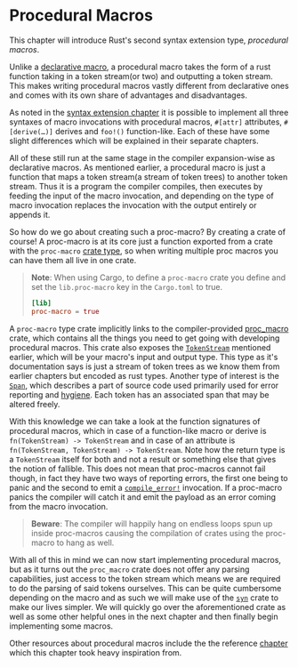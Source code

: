 # Procedural Macros

This chapter will introduce Rust's second syntax extension type, *procedural macros*.

Unlike a [declarative macro](./decl-macros.md), a procedural macro takes the form of a rust function taking in a token stream(or two) and outputting a token stream.
This makes writing procedural macros vastly different from declarative ones and comes with its own share of advantages and disadvantages.

As noted in the [syntax extension chapter](./syntax-extensions/ast.md) it is possible to implement all three syntaxes of macro invocations with procedural macros, `#[attr]` attributes, `#[derive(…)]` derives and `foo!()` function-like. Each of these have some slight differences which will be explained in their separate chapters.

All of these still run at the same stage in the compiler expansion-wise as declarative macros.
As mentioned earlier, a procedural macro is just a function that maps a token stream(a stream of token trees) to another token stream.
Thus it is a program the compiler compiles, then executes by feeding the input of the macro invocation, and depending on the type of macro invocation replaces the invocation with the output entirely or appends it.

So how do we go about creating such a proc-macro? By creating a crate of course!
A proc-macro is at its core just a function exported from a crate with the `proc-macro` [crate type](https://doc.rust-lang.org/reference/linkage.html), so when writing multiple proc macros you can have them all live in one crate.

> **Note**: When using Cargo, to define a `proc-macro` crate you define and set the `lib.proc-macro` key in the `Cargo.toml` to true.
> ```toml
> [lib]
> proc-macro = true
> ```

A `proc-macro` type crate implicitly links to the compiler-provided [proc_macro](https://doc.rust-lang.org/proc_macro/index.html) crate, which contains all the things you need to get going with developing procedural macros.
This crate also exposes the [`TokenStream`](https://doc.rust-lang.org/proc_macro/struct.TokenStream.html) mentioned earlier, which will be your macro's input and output type.
This type as it's documentation says is just a stream of token trees as we know them from earlier chapters but encoded as rust types.
Another type of interest is the [`Span`](https://doc.rust-lang.org/proc_macro/struct.Span.html), which describes a part of source code used primarily used for error reporting and [hygiene](./proc-macros/hygiene.md). Each token has an associated span that may be altered freely.

With this knowledge we can take a look at the function signatures of procedural macros, which in case of a function-like macro or derive is `fn(TokenStream) -> TokenStream` and in case of an attribute is `fn(TokenStream, TokenStream) -> TokenStream`.
Note how the return type is a `TokenStream` itself for both and not a result or something else that gives the notion of fallible.
This does not mean that proc-macros cannot fail though, in fact they have two ways of reporting errors, the first one being to panic and the second to emit a [`compile_error!`](https://doc.rust-lang.org/std/macro.compile_error.html) invocation.
If a proc-macro panics the compiler will catch it and emit the payload as an error coming from the macro invocation.

> **Beware**: The compiler will happily hang on endless loops spun up inside proc-macros causing the compilation of crates using the proc-macro to hang as well.


With all of this in mind we can now start implementing procedural macros, but as it turns out the `proc_macro` crate does not offer any parsing capabilities, just access to the token stream which means we are required to do the parsing of said tokens ourselves.
This can be quite cumbersome depending on the macro and as such we will make use of the [`syn`](https://docs.rs/syn/1.0.74/syn/) crate to make our lives simpler.
We will quickly go over the aforementioned crate as well as some other helpful ones in the next chapter and then finally begin implementing some macros.

Other resources about procedural macros include the the reference [chapter](https://doc.rust-lang.org/reference/procedural-macros.html) which this chapter took heavy inspiration from.
